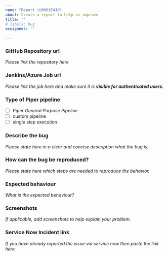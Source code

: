 ```yaml
---
name: "Report \U0001F41B"
about: Create a report to help us improve
title: ''
# labels: bug
assignees: ''

---
```


### GitHub Repository url
_Please link the repository here_

### Jenkins/Azure Job url
_Please link the job here and make sure it is **visible for authenticated users**._

### Type of Piper pipeline
- [ ] Piper *General Purpose Pipeline*
- [ ] custom pipeline
- [ ] single step execution

### Describe the bug
_Please state here in a clear and concise description what the bug is._

### How can the bug be reproduced?
_Please state here which steps are needed to reproduce the behavior._

### Expected behaviour
_What is the expected behaviour?_

### Screenshots
_If applicable, add screenshots to help explain your problem._

### Service Now Incident link
_If you have already reported the issue via service now then paste the link here_